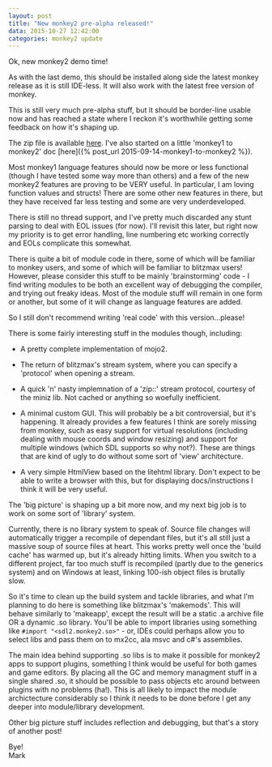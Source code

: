```yaml
---
layout: post
title: "New monkey2 pre-alpha released!"
data: 2015-10-27 12:42:00
categories: monkey2 update
---
```


Ok, new monkey2 demo time!

As with the last demo, this should be installed along side the latest monkey release as it is still IDE-less. It will also work with the latest free version of monkey.

This is still very much pre-alpha stuff, but it should be border-line usable now and has reached a state where I reckon it's worthwhile getting some feedback on how it's shaping up.

The zip file is available [here](http://www.monkey-x.com/mak/mx2/monkey2_28_Oct_2015.zip). I've also started on a little 'monkey1 to monkey2' doc [here]({% post_url 2015-09-14-monkey1-to-monkey2 %}).

Most monkey1 language features should now be more or less functional (though I have tested some way more than others) and a few of the new monkey2 features are proving to be VERY useful. In particular, I am loving function values and structs! There are some other new features in there, but they have received far less testing and some are very underdeveloped.


There is still no thread support, and I've pretty much discarded any stunt parsing to deal with EOL issues (for now). I'll revisit this later, but right now my priority is to get error handling, line numbering etc working correctly and EOLs complicate this somewhat.

There is quite a bit of module code in there, some of which will be familiar to monkey users, and some of which will be familiar to blitzmax users! However, please consider this stuff to be mainly 'brainstorming' code - I find writing modules to be both an excellent way of debugging the compiler, and trying out freaky ideas. Most of the module stuff will remain in one form or another, but some of it will change as language features are added.

So I still don't recommend writing 'real code' with this version...please!

There is some fairly interesting stuff in the modules though, including:

* A pretty complete implementation of mojo2.

* The return of blitzmax's stream system, where you can specify a 'protocol' when opening a stream.

* A quick 'n' nasty implemnation of a 'zip::' stream protocol, courtesy of the miniz lib. Not cached or anything so woefully inefficient.

* A minimal custom GUI. This will probably be a bit controversial, but it's happening. It already provides a few features I think are sorely missing from monkey, such as easy support for virtual resolutions (including dealing with mouse coords and window resizing) and support for multiple windows (which SDL supports so why not?). These are things that are kind of ugly to do without some sort of 'view' architecture.

* A very simple HtmlView based on the litehtml library. Don't expect to be able to write a browser with this, but for displaying docs/instructions I think it will be very useful.

The 'big picture' is shaping up a bit more now, and my next big job is to work on some sort of 'library' system.

Currently, there is no library system to speak of. Source file changes will automatically trigger a recompile of dependant files, but it's all still just a massive soup of source files at heart. This works pretty well once the 'build cache' has warmed up, but it's already hitting limits. When you switch to a different project, far too much stuff is recompiled (partly due to the generics system) and on Windows at least, linking 100-ish object files is brutally slow.

So it's time to clean up the build system and tackle libraries, and what I'm planning to do here is something like blitzmax's 'makemods'. This will behave similarly to 'makeapp', except the result will be a static .a archive file OR a dynamic .so library. You'll be able to import libraries using something like ```#import "<sdl2.monkey2.so>"``` - or, IDEs could perhaps allow you to select libs and pass them on to mx2cc, ala msvc and c#'s assemblies.

The main idea behind supporting .so libs is to make it possible for monkey2 apps to support plugins, something I think would be useful for both games and game editors. By placing all the GC and memory managment stuff in a single shared .so, it should be possible to pass objects etc around between plugins with no problems (ha!). This is all likely to impact the module archictecture considerably so I think it needs to be done before I get any deeper into module/library development.

Other big picture stuff includes reflection and debugging, but that's a story of another post!

Bye!  
Mark
